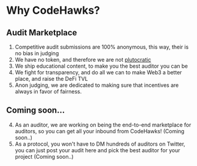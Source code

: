 # Why CodeHawks?

## Audit Marketplace

1. Competitive audit submissions are 100% anonymous, this way, their is no bias in judging
2. We have no token, and therefore we are not [plutocratic](https://vitalik.ca/general/2018/03/28/plutocracy.html)
3. We ship educational content, to make you the best auditor you can be
4. We fight for transparency, and do all we can to make Web3 a better place, and raise the DeFi TVL
5. Anon judging, we are dedicated to making sure that incentives are always in favor of fairness. 

## Coming soon...

4. As an auditor, we are working on being the end-to-end marketplace for auditors, so you can get all your inbound from CodeHawks! (Coming soon..)
5. As a protocol, you won't have to DM hundreds of auditors on Twitter, you can just post your audit here and pick the best auditor for your project (Coming soon..)